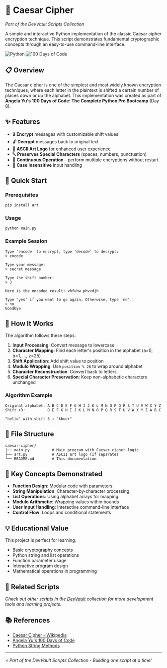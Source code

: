 # 🔐 Caesar Cipher

*Part of the DevVault Scripts Collection*

A simple and interactive Python implementation of the classic Caesar cipher encryption technique. This script demonstrates fundamental cryptographic concepts through an easy-to-use command-line interface.

![Python](https://img.shields.io/badge/Python-3.x-blue?style=flat-square&logo=python)
![100 Days of Code](https://img.shields.io/badge/100%20Days%20of%20Code-Day%208-orange?style=flat-square)

## 📋 Overview

The Caesar cipher is one of the simplest and most widely known encryption techniques, where each letter in the plaintext is shifted a certain number of places down or up the alphabet. This implementation was created as part of **Angela Yu's 100 Days of Code: The Complete Python Pro Bootcamp** (Day 8).

## ✨ Features

- 🔒 **Encrypt** messages with customizable shift values
- 🔓 **Decrypt** messages back to original text
- 🎨 **ASCII Art Logo** for enhanced user experience
- 🔤 **Preserves Special Characters** (spaces, numbers, punctuation)
- 🔄 **Continuous Operation** - perform multiple encryptions without restart
- 📝 **Case Insensitive** input handling

## 🚀 Quick Start

### Prerequisites
```bash
pip install art
```

### Usage
```bash
python main.py
```

### Example Session
```
Type 'encode' to encrypt, type 'decode' to decrypt:
> encode

Type your message:
> secret message

Type the shift number:
> 3

Here is the encoded result: vhfuhw phvvdjh

Type 'yes' if you want to go again. Otherwise, type 'no'.
> no
Goodbye
```

## 🔧 How It Works

The algorithm follows these steps:

1. **Input Processing**: Convert message to lowercase
2. **Character Mapping**: Find each letter's position in the alphabet (a=0, b=1, ..., z=25)
3. **Shift Application**: Add shift value to position
4. **Modulo Wrapping**: Use `position % 26` to wrap around alphabet
5. **Character Reconstruction**: Convert back to letters
6. **Special Character Preservation**: Keep non-alphabetic characters unchanged

### Algorithm Example
```
Original alphabet: A B C D E F G H I J K L M N O P Q R S T U V W X Y Z
Shift +3:          D E F G H I J K L M N O P Q R S T U V W X Y Z A B C

"hello" with shift 3 → "khoor"
```

## 📁 File Structure

```
caesar-cipher/
├── main.py          # Main program with Caesar cipher logic
├── art.py           # ASCII art logo (if separate)
└── README.md        # This documentation
```

## 🔑 Key Concepts Demonstrated

- **Function Design**: Modular code with parameters
- **String Manipulation**: Character-by-character processing  
- **List Operations**: Using alphabet arrays for mapping
- **Modulo Arithmetic**: Wrapping values within bounds
- **User Input Handling**: Interactive command-line interface
- **Control Flow**: Loops and conditional statements

## 💡 Educational Value

This project is perfect for learning:
- Basic cryptography concepts
- Python string and list operations
- Function parameter usage
- Interactive program design
- Mathematical operations in programming

## 🔗 Related Scripts

*Check out other scripts in the [DevVault](../../) collection for more development tools and learning projects.*

## 📚 References

- [Caesar Cipher - Wikipedia](https://en.wikipedia.org/wiki/Caesar_cipher)
- [Angela Yu's 100 Days of Code](https://www.udemy.com/course/100-days-of-code/)
- [Python String Methods](https://docs.python.org/3/library/stdtypes.html#string-methods)

---

*⭐ Part of the DevVault Scripts Collection - Building one script at a time!*
